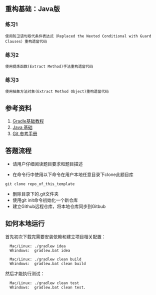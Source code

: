 ## 重构基础：Java版

### 练习1

    使用防卫语句取代条件表达式（Replaced the Nexted Conditional with Guard Clauses）重构遗留代码

### 练习2

    使用提炼函数(Extract Method)手法重构遗留代码

### 练习3

    使用抽象方法对象(Extract Method Object)重构遗留代码


## 参考资料

1. [Gradle基础教程](http://tutorials.jenkov.com/gradle/gradle-tutorial.html)
2. [Java 基础](http://www.runoob.com/java/java-tutorial.html)
3. [Git 参考手册](http://gitref.org/zh/index.html)


## 答题流程
- 请用户仔细阅读题目要求和题目描述

- 在命令行中使用以下命令在用户本地任意目录下clone此题目库
```
git clone repo_of_this_template
```
- 删除目录下的.git文件夹
- 使用git init命令初始化一个新仓库
- 建立Github远程仓库，将本地仓库同步到Gitbub


## 如何本地运行

首先初次下载完需要安装依赖和建立项目相关配置：

```
  Mac/Linux: ./gradlew idea
  Whindows:  gradlew.bat idea
```

```
  Mac/Linux: ./gradlew clean build
  Whindows:  gradlew.bat clean build
```

然后才能执行测试：

```
  Mac/Linux: ./gradlew clean test
  Whindows:  gradlew.bat clean test.
```

